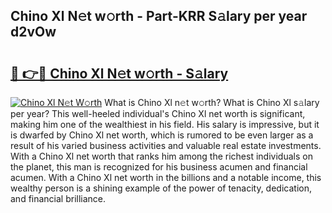 ## Chino Xl N𝚎t w𝚘rth - Part-KRR S𝚊lary per year d2vOw

# <h2><a href="http://gc21qtl.nevu.top/?p=Chino+Xl">🔗 👉🔴 Chino Xl N𝚎t w𝚘rth - S𝚊lary</a></h2>

[![Chino Xl N𝚎t W𝚘rth](https://i.imgur.com/Oavwk0R.jpeg)](http://gc21qtl.nevu.top/?p=Chino+Xl)
What is Chino Xl n𝚎t w𝚘rth? What is Chino Xl s𝚊lary per year?
This well-heeled individual's Chino Xl net worth is significant, making him one of the wealthiest in his field. His salary is impressive, but it is dwarfed by Chino Xl net worth, which is rumored to be even larger as a result of his varied business activities and valuable real estate investments. With a Chino Xl net worth that ranks him among the richest individuals on the planet, this man is recognized for his business acumen and financial acumen. With a Chino Xl net worth in the billions and a notable income, this wealthy person is a shining example of the power of tenacity, dedication, and financial brilliance.
